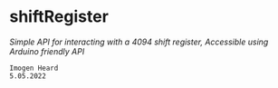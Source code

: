 # shiftRegister
_Simple API for interacting with a 4094 shift register, Accessible using Arduino friendly API_

    Imogen Heard
    5.05.2022


